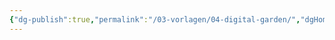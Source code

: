 ```yaml
---
{"dg-publish":true,"permalink":"/03-vorlagen/04-digital-garden/","dgHomeLink":true,"dgPassFrontmatter":false}
---
```


